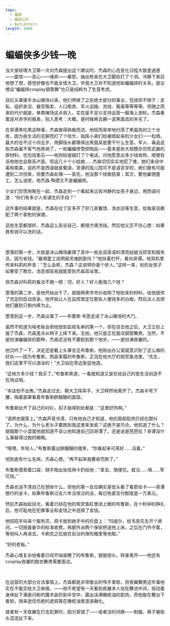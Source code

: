 ```yaml
---
tags:
  - 蝙家
  - 蝙绿12h
  - BatLantern
length: 2004
---
```


# 蝙蝠侠多少钱一晚

当大堂经理大卫第一次对杰森提出这个建议时，杰森的心态变化过程大致是迷惑——震惊——恶心——唾弃——暴怒，抽出枪来在大卫脚前打了个洞。冷静下来后他想了想，感觉好像也不能全怪大卫。毕竟大卫并不知道他和蝙蝠侠的关系，提议增设“蝙蝠侠cosplay钢管舞”也只是纯粹为了生意考虑。

自红头罩接手冰山赌场以来，他们停掉了之前绝大部分的事业，包括但不限于：走私、组织卖淫、器官贩卖、人口贩卖、军火运输、洗钱、贩毒等等等等。但随之而来的代价就是，单靠赌场这点收入，实在是不足以支持运营一艘海上游轮。杰森看着连月赤字的报表，陷入思考：大概，是时候再去薅一波黑面具的羊毛了。

在哥谭黑吃黑这种事，杰森做得熟极而流，他轻而易举地扫荡了黑面具的三个仓库，因为夜生活的无聊而打了个哈欠，指挥小弟们给被绑起来的少女们一一松绑，最大的也不过十四五岁，用脚指头都猜得出黑面具是要干什么生意。军火、毒品这些杰森毫不客气地笑纳了，一些蝙蝠侠管控物品——基本是些大规模杀伤性武器的原材料，也包括氪石——他则给提姆打了个电话，问他愿意出多少钱收购，顺便告诉他他也会联系卢瑟。但这几十个小姑娘……杰森切切实实地犯了难，她们来自中美和南美，说的不是西语就是葡语，哥谭的孤儿院可不是语言学校，她们极有可能遭到二次拐卖，但要杰森处理——首先，他没那个钱做慈善；其次，要他雇佣童工，怎么说呢，他杰森·陶德又不是蝙蝠侠。

少女们恐慌地聚在一起，杰森走到一个看起来比较冷静的女孩子身边，用西语问道：“你们有多少人有谋生的手段？”

这件事的结果就是，杰森在拉丁区多开了好几家餐馆、洗衣店等生意，给每家店都配了两个拿枪的保镖。

这些生意都很好，杰森这么告诉自己，都很方便洗钱。然后他又忍不住心想：如果我有钱可以洗的话。

<br>

堕落的第一步，大抵是冰山赌场雇佣了其中一些会说英语的漂亮姑娘当荷官和服务员，因为省钱。“雇佣童工说明我灵魂肮脏吗？”他扶着栏杆，看向哥谭。他耳机里传来科莉的声音：“怎么会呢，杰森？这说明你是个好人。”这样一来，别的女孩子如果受了欺负，消息很容易就能穿到杰森耳朵里。

但杰森对科莉的看法不屑一顾：切，好人？好人能值几个钱？

堕落的第二步，是他开始出千了。提姆用黑市市价收购了他抢来的材料，给他提供了充足的启动资金。他开始让人在监控里定位那些人傻钱多的白痴，然后派人去把他们赢到只剩内裤为止。

堕落到这一步，杰森出事了——布鲁斯·韦恩走进了冰山赌场的大门。

虽然不知道为啥老板会把他放到监视名单的第一个，但在目击他之后，大卫立刻上报了杰森，杰森差点从椅子上摔下来。无他，他只是正在面试钢管舞男。当然，不是扮演蝙蝠侠的那种，杰森还没有不要脸到那个地步。——是扮演夜翼的。

他沉吟了一下，决定还是戴上头罩去见布鲁斯。他刚出办公室就意识到了这么做的好处——因为布鲁斯，西装革履的布鲁斯，正泡在他大厅的观赏鱼池里。“先生，我们这里不可以游泳的！”大卫站在旁边急促地道。

“这地方多少钱？我买了。”布鲁斯笑道，一看就知道又是在给自己的夜生活创造不在场证明。

“本店恕不出售。”杰森走过去，朝大卫挥挥手，大卫释然地离开了。杰森半弯下腰，隔着面罩看着布鲁斯醉醺醺的面容。

布鲁斯扯开了自己的衬衫，扣子崩得到处都是：“这里好热啊。”

“请把衣服穿上。”杰森声音冷漠，只有他自己才知道，他的面部肌肉已经在颤抖了。为什么，为什么老头子要跑到我这里来发疯？这绝不是巧合。他知道了什么？提姆那个小混蛋他就知道不该让他知道自己回哥谭了。还是说是芭芭拉？哥谭没什么事躲得过她的眼睛。

“哦嘿，年轻人，”布鲁斯露出醉醺醺的傻笑，“你看起来可真好……活着。”

他到底有什么毛病，杰森心想。“再不起来我要收罚款了。”

布鲁斯摸索着口袋，随手掏出张信用卡扔给他：“拿去，随便花。就当……嗝……零花钱。”

杰森也说不清自己在想些什么，但他的第一反应确实是低头看了看那张卡——哥谭银行的金卡。如果布鲁斯过去六年没改过的话，每日免密支付额度是一万美元。

然后杰森抬起目光，看着已经在他的观赏鱼缸里闭上眼的布鲁斯，在十秒钟的挣扎后，他可耻地在犯罪事业和金钱之中选择了金钱。

他招招手叫来个服务员，把卡放到她手中的托盘上：“玛缇尔，给韦恩先生开个房间，一切按最豪华的标准收费。再额外派两个保安把送他上床，之后在门外守着，等他叫人再进去。卡刷完之后放在前台的保险箱里等他取。”

“好的老板。”

杰森心情复杂地看着已经开始装睡了的布鲁斯，狠狠扭头，转身离开——他还有cosplay夜翼的脱衣舞男需要面试。

<br>

在运营的大部分合法事情上，杰森都是非常敬业的甩手掌柜，但夜翼舞男这件事他实在不能交给大卫来做。——他不希望有一天看到夜翼本人站在舞池中间，扭动着身体扯下满是闪粉的魔术装扔到半空中，露出涂满橄榄油的肌肉，而他能在舞台下看到，用来遮住伤疤的遮瑕膏在橄榄油里逐渐融化。

或者有一天夜翼在打击犯罪时，因为穿错了——或者没时间换——制服，裤子被街头混混扯下来。
